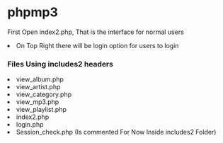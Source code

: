 # phpmp3

First Open index2.php, That is the interface for normal users </br>
<li> On Top Right there will be login option for users to login </li>

<h3> Files Using includes2 headers </h3>
<li>view_album.php </li>
<li>view_artist.php </li>
<li>view_category.php </li>
<li>view_mp3.php  </li>
<li>view_playlist.php</li>
<li>index2.php</li>
<li>login.php</li>

<li>Session_check.php (Is commented For Now Inside includes2 Folder)</li>
